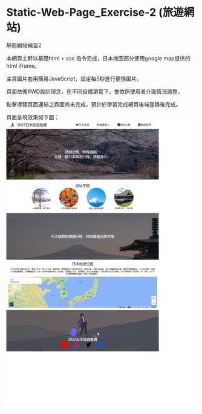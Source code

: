 # Static-Web-Page_Exercise-2 (旅遊網站)

靜態網站練習2

本網頁主幹以基礎html + css 指令完成，日本地圖部分使用google map提供的html iframe。

主頁圖片套用簡易JavaScript，設定每5秒進行更換圖片。

頁面依循RWD設計理念，在不同設備瀏覽下，會依照使用者介面情況調整。

點擊導覽頁面連結之頁面尚未完成，預計於學習完成網頁後端登錄後完成。

頁面呈現效果如下圖：
![image](https://github.com/adad09382/Static-Web-Page_Exercise-2/blob/main/README.png)
